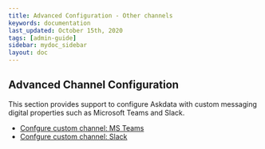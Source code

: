 ```yaml
---
title: Advanced Configuration - Other channels
keywords: documentation
last_updated: October 15th, 2020
tags: [admin-guide]
sidebar: mydoc_sidebar
layout: doc
---
```


## Advanced Channel Configuration

This section provides support to configure Askdata with custom messaging digital properties such as Microsoft Teams and Slack.

* [Confgure custom channel: MS Teams](/docs/configure-custom-channel-ms-teams)
* [Confgure custom channel: Slack](/docs/configure-custom-channel-slack)
‍

